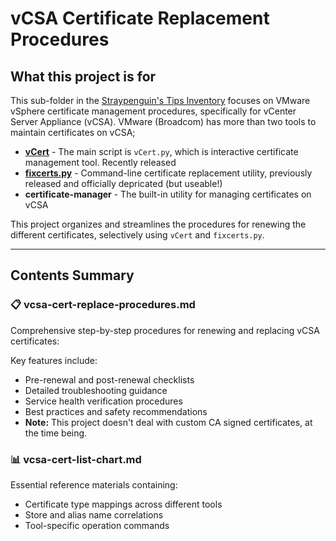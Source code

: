 # vCSA Certificate Replacement Procedures

## What this project is for

This sub-folder in the [Straypenguin's Tips Inventory](https://github.com/Tatsuya-Nonogaki/Straypenguins-Tips-Inventory) focuses on VMware vSphere certificate management procedures, specifically for vCenter Server Appliance (vCSA).
VMware (Broadcom) has more than two tools to maintain certificates on vCSA;

- **[vCert](https://knowledge.broadcom.com/external/article/385107)** - The main script is `vCert.py`, which is interactive certificate management tool. Recently released
- **[fixcerts.py](https://knowledge.broadcom.com/external/article?legacyId=90561)** - Command-line certificate replacement utility, previously released and officially depricated (but useable!)
- **certificate-manager** - The built-in utility for managing certificates on vCSA

This project organizes and streamlines the procedures for renewing the different certificates, selectively using `vCert` and `fixcerts.py`.

---

## Contents Summary

### 📋 vcsa-cert-replace-procedures.md
Comprehensive step-by-step procedures for renewing and replacing vCSA certificates:

Key features include:
- Pre-renewal and post-renewal checklists
- Detailed troubleshooting guidance
- Service health verification procedures
- Best practices and safety recommendations
- **Note:** This project doesn't deal with custom CA signed certificates, at the time being.

### 📊 vcsa-cert-list-chart.md
Essential reference materials containing:
- Certificate type mappings across different tools
- Store and alias name correlations
- Tool-specific operation commands
